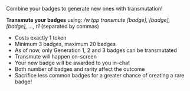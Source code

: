 Combine your badges to generate new ones with transmutation!  

**Transmute your badges** using: */w tpp transmute [badge], [badge], [badge], …, t1* 
(separated by commas)

* Costs exactly 1 token
* Minimum 3 badges, maximum 20 badges
* As of now, only Generation 1, 2 and 3 badges can be transmutated
* Transmute will happen on-screen
* Your new badge will be awarded to you in-chat
* Both number of badges and rarity affect the outcome
* Sacrifice less common badges for a greater chance of creating a rare badge!
